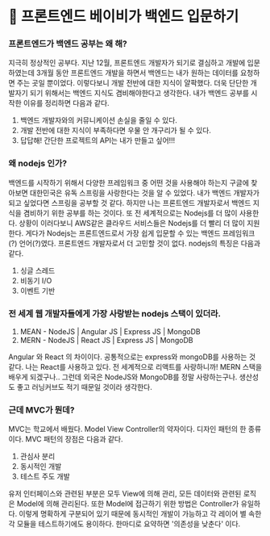 # 📌 프론트엔드 베이비가 백엔드 입문하기

### 프론트엔드가 백엔드 공부는 왜 해?

지극히 정상적인 공부다. 지난 12월, 프론트엔드 개발자가 되기로 결심하고 개발에 입문하였는데 3개월 동안 프론트엔드 개발을 하면서 백엔드는 내가 원하는 데이터를 요청하면 주는 곳일 뿐이었다. 이렇다보니 개발 전반에 대한 지식이 얄팍했다. 더욱 단단한 개발자기 되기 위해서는 백엔드 지식도 겸비해야한다고 생각한다. 내가 백엔드 공부를 시작한 이유를 정리하면 다음과 같다.

1. 백엔드 개발자와의 커뮤니케이션 손실을 줄일 수 있다.
2. 개발 전반에 대한 지식이 부족하다면 우물 안 개구리가 될 수 있다.
3. 답답해! 간단한 프로젝트의 API는 내가 만들고 싶어!!!

### 왜 nodejs 인가?

백엔드를 시작하기 위해서 다양한 프레임워크 중 어떤 것을 사용해야 하는지 구글에 찾아보면 대한민국은 유독 스프링을 사랑한다는 것을 알 수 있었다. 내가 백엔드 개발자가 되고 싶었다면 스프링을 공부할 것 같다. 하지만 나는 프론트엔드 개발자로서 백엔드 지식을 겸비하기 위한 공부를 하는 것이다. 또 전 세계적으로는 Nodejs를 더 많이 사용한다. 상황이 이러다보니 AWS같은 클라우드 서비스들은 Nodejs를 더 빨리 더 많이 지원한다. 게다가 Nodejs는 프론트엔드로서 가장 쉽게 입문할 수 있는 백엔드 프레임워크(?) 언어(?)였다. 프론트엔드 개발자로서 더 고민할 것이 없다. nodejs의 특징은 다음과 같다.

1. 싱글 스레드
2. 비동기 I/O
3. 이벤트 기반

### 전 세계 웹 개발자들에게 가장 사랑받는 nodejs 스택이 있더라.

1. MEAN - NodeJS | Angular JS | Express JS | MongoDB
2. MERN - NodeJS | React JS | Express JS | MongoDB

Angular 와 React 의 차이이다. 공통적으로는 express와 mongoDB를 사용하는 것 같다. 나는 React를 사용하고 있다. 전 세계적으로 리액트를 사랑하니까! MERN 스택을 배우게 되겠구나.. 그런데 외국은 NodeJS와 MongoDB를 정말 사랑하는구나. 생산성도 좋고 러닝커브도 적기 때문일 것이라 생각한다.

### 근데 MVC가 뭔데?

MVC는 학교에서 배웠다. Model View Controller의 약자이다. 디자인 패턴의 한 종류이다. MVC 패턴의 장점은 다음과 같다.

1. 관심사 분리
2. 동시적인 개발
3. 테스트 주도 개발

유저 인터페이스와 관련된 부분은 모두 View에 의해 관리, 모든 데이터와 관련된 로직은 Model에 의해 관리된다. 또한 Model에 접근하기 위한 방법은 Controller가 유일하다. 이렇게 명확하게 구분되어 있기 때문에 동시적인 개발이 가능하고 각 레이어 별 속한 각 모듈을 테스트하기에도 용이하다. 한마디로 요약하면 '의존성을 낮춘다' 이다.
